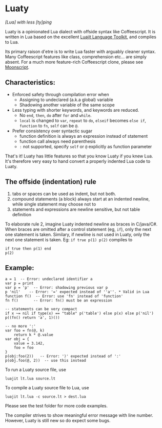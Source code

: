 Luaty
===

*[Lua] with less [ty]ping*

Luaty is a opinionated Lua dialect with offside syntax like Coffeescript. It is written in Lua based on the excellent [Luajit Language Toolkit](https://github.com/franko/luajit-lang-toolkit), and compiles to Lua. 

Its primary raison d'etre is to write Lua faster with arguably cleaner syntax. Many Coffeescript features like class, comprehension etc... are simply absent. For a much more feature-rich Coffeescript clone, please see [Moonscript](https://github.com/leafo/moonscript).

Characteristics:
---
- Enforced safety through compilation error when
  * Assigning to undeclared (a.k.a global) variable
  * Shadowing another variable of the same scope
- Less typing with shorter keywords, and keywords are reduced. 
  * No `end`, `then`, `do` after `for` and `while`. 
  * `local` is changed to `var`, `repeat` to `do`, `elseif` becomes `else if`, `function` to `fn`, `self` can be `@`.
- Prefer consistency over syntactic sugar
	* function definition is always an expression instead of statement
	* function call always need parenthesis
	* `:` not supported, specify `self` or `@` explicitly as function parameter

That's it! Luaty has little features so that you know Luaty if you knew Lua. It's therefore very easy to hand convert a properly indented Lua code to Luaty.

The offside (indentation) rule 
---
1. tabs or spaces can be used as indent, but not both. 
2. compound statements (a block) always start at an indented newline, while single statement may choose not to
3. statements and expressions are newline sensitive, but not table definition

To elaborate rule 2, imagine Luaty indented newline as braces in C/java/C#. When braces are omitted after a control statement (eg, `if`), only the next one statement is taken.
Similary, if newline is not used in Luaty, only the next one statement is taken. Eg: 
`if true p(1) p(2)`
compiles to
```
if true then p(1) end
p(2)
```

Example:
---
```
a = 1  -- Error: undeclared identifier a
var p = print
var p = 'p'  -- Error: shadowing previous var p
p 'nil'    -- Error: '=' expected instead of ''a''. * Valid in Lua
function f()  -- Error: use 'fn' instead of 'function'
fn f()       -- Error: fn() must be an expression

-- statements can be very compact
if x ~= nil if type(x) == "table" p('table') else p(x) else p('nil')
p((fn()	return 'a', 1)())

-- no more ':'
var foo = fn(@, k)
	return k * @.value
var obj = { 
	value = 3.142, 
	foo = foo 
}
p(obj:foo(2))   -- Error: ')' expected instead of ':'
p(obj.foo(@, 2))  -- use this instead

```

To run a Luaty source file, use
```
luajit lt.lua source.lt
```
To compile a Luaty source file to Lua, use
```
luajit lt.lua -c source.lt > dest.lua
```

Please see the test folder for more code examples.

The compiler strives to show meaningful error message with line number. 
However, Luaty is still new so do expect some bugs. 

